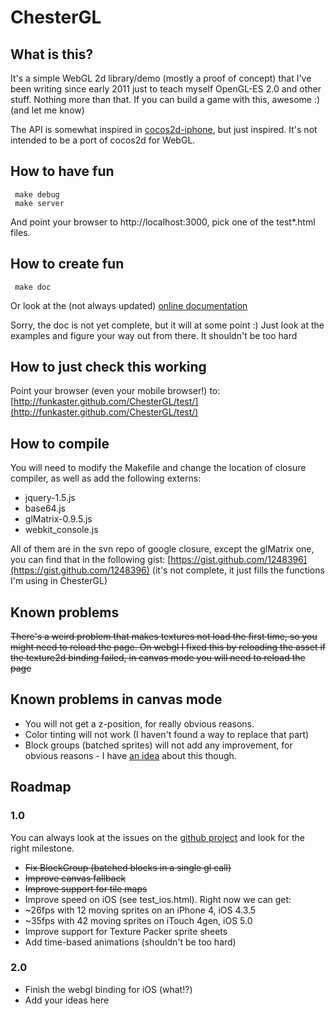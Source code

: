 # ChesterGL

## What is this?

It's a simple WebGL 2d library/demo (mostly a proof of concept) that I've been writing since early 2011 just to teach myself OpenGL-ES 2.0 and other stuff. Nothing more than that. If you can build a game with this, awesome :) (and let me know)

The API is somewhat inspired in [cocos2d-iphone](https://github.com/cocos2d/cocos2d-iphone), but just inspired. It's not intended to be a port of cocos2d for WebGL.

## How to have fun

     make debug
     make server

And point your browser to http://localhost:3000, pick one of the test*.html files.

## How to create fun

     make doc

Or look at the (not always updated) [online documentation](http://funkaster.github.com/ChesterGL/)

Sorry, the doc is not yet complete, but it will at some point :)
Just look at the examples and figure your way out from there. It shouldn't be too hard

## How to just check this working

Point your browser (even your mobile browser!) to: [http://funkaster.github.com/ChesterGL/test/](http://funkaster.github.com/ChesterGL/test/)

## How to compile

You will need to modify the Makefile and change the location of closure compiler, as well as add the following externs:

* jquery-1.5.js
* base64.js
* glMatrix-0.9.5.js
* webkit_console.js

All of them are in the svn repo of google closure, except the glMatrix one, you can find that in the following gist: [https://gist.github.com/1248396](https://gist.github.com/1248396) (it's not complete, it just fills the functions I'm using in ChesterGL)

## Known problems

<strike>There's a weird problem that makes textures not load the first time, so you might need to reload the page. On webgl I fixed this by reloading the asset if the texture2d binding failed, in canvas mode you will need to reload the page</strike>

## Known problems in canvas mode

* You will not get a z-position, for really obvious reasons.
* Color tinting will not work (I haven't found a way to replace that part)
* Block groups (batched sprites) will not add any improvement, for obvious reasons - I have [an idea](https://github.com/funkaster/ChesterGL/issues/8) about this though.

## Roadmap

### 1.0

You can always look at the issues on the [github project](https://github.com/funkaster/ChesterGL/issues) and look for the right milestone.

* <strike>Fix BlockGroup (batched blocks in a single gl call)</strike>
* <strike>Improve canvas fallback</strike>
* <strike>Improve support for tile maps</strike>
* Improve speed on iOS (see test_ios.html). Right now we can get:
 * ~26fps with 12 moving sprites on an iPhone 4, iOS 4.3.5
 * ~35fps with 42 moving sprites on iTouch 4gen, iOS 5.0
* Improve support for Texture Packer sprite sheets
* Add time-based animations (shouldn't be too hard)

### 2.0

* Finish the webgl binding for iOS (what!?)
* Add your ideas here
